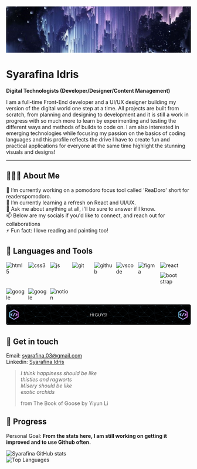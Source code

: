 ![Header](./headerbannerver2editednew.jpg)
# Syarafina Idris
**Digital Technologists (Developer/Designer/Content Management)**

I am a full-time Front-End developer and a UI/UX designer building my version of the digital world one step at a time. All projects are built from scratch, from planning and designing to development and it is still a work in progress with so much more to learn by experimenting and testing the different ways and methods of builds to code on. I am also interested in emerging technologies while focusing my passion on the basics of coding languages and this profile reflects the drive I have to create fun and practical applications for everyone at the same time highlight the stunning visuals and designs!

---

## 👩🏻‍💼 About Me

🔭 I’m currently working on a pomodoro focus tool called 'ReaDoro' short for readerspomodoro.<br/>
🌱 I’m currently learning a refresh on React and UI/UX.<br/>
💬 Ask me about anything at all, i'll be sure to answer if I know.<br/>
📫 Below are my socials if you'd like to connect, and reach out for collaborations<br/>
⚡ Fun fact: I love reading and painting too!<br/>

## 🧰 Languages and Tools

<img align="left" alt="html5" width="50px" style="padding-right:10px; padding-bottom:10px;" src="https://cdn.jsdelivr.net/gh/devicons/devicon@latest/icons/html5/html5-plain.svg" />
<img align="left" alt="css3" width="50px" style="padding-right:10px; padding-bottom:10px;" src="https://cdn.jsdelivr.net/gh/devicons/devicon@latest/icons/css3/css3-plain.svg" />
<img align="left" alt="js" width="50px" style="padding-right:10px; padding-bottom:10px;" src="https://cdn.jsdelivr.net/gh/devicons/devicon@latest/icons/javascript/javascript-plain.svg" />
<img align="left" alt="git" width="50px" style="padding-right:10px; padding-bottom:10px;" src="https://cdn.jsdelivr.net/gh/devicons/devicon@latest/icons/git/git-plain.svg" />
<img align="left" alt="github" width="50px" style="padding-right:10px; padding-bottom:10px;" src="https://cdn.jsdelivr.net/gh/devicons/devicon@latest/icons/github/github-original.svg" />
<img align="left" alt="vscode" width="50px" style="padding-right:10px; padding-bottom:10px;" src="https://cdn.jsdelivr.net/gh/devicons/devicon@latest/icons/vscode/vscode-original.svg" />
<img align="left" alt="figma" width="50px" style="padding-right:10px; padding-bottom:10px;" src="https://cdn.jsdelivr.net/gh/devicons/devicon@latest/icons/figma/figma-original.svg" />
<img align="left" alt="react" width="50px" style="padding-right:10px; padding-bottom:10px;" src="https://cdn.jsdelivr.net/gh/devicons/devicon@latest/icons/react/react-original.svg" />
<img align="left" alt="bootstrap" width="50px" style="padding-right:10px; padding-bottom:10px;" src="https://cdn.jsdelivr.net/gh/devicons/devicon@latest/icons/bootstrap/bootstrap-original.svg" />   
<img align="left" alt="google" width="50px" style="padding-right:10px; padding-bottom:10px;" src="https://cdn.jsdelivr.net/gh/devicons/devicon@latest/icons/nodejs/nodejs-original.svg" /> 
<img align="left" alt="google" width="50px" style="padding-right:10px; padding-bottom:10px;" src="https://cdn.jsdelivr.net/gh/devicons/devicon@latest/icons/wordpress/wordpress-plain.svg" />
<img align="left" alt="notion" width="50px" style="padding-right:10px padding-bottom:10px;" src="https://cdn.jsdelivr.net/gh/devicons/devicon@latest/icons/notion/notion-original.svg" /><br />


<br />![Header](./github-header-image.png)
## 📲 Get in touch

Email: syarafina.03@gmail.com<br/>
Linkedin: [Syarafina Idris](www.linkedin.com/in/syarafina-idris)<br/>

> _I think happiness should be like_<br />
> _thistles and ragworts_ <br />
> _Misery should be like_ <br />
> _exotic orchids_ <br />
>
> from The Book of Goose by Yiyun Li<br />

## 🎯 Progress

Personal Goal: **From the stats here, I am still working on getting it improved and to use Github often.**

![Syarafina GitHub stats](https://github-readme-stats.vercel.app/api?username=finahere&show_icons=true&theme=panda) <br />
![Top Languages](https://github-readme-stats.vercel.app/api/top-langs/?username=finahere&layout=compact)


<!--
**finahere/finahere** is a ✨ _special_ ✨ repository because its `README.md` (this file) appears on your GitHub profile.
-->
